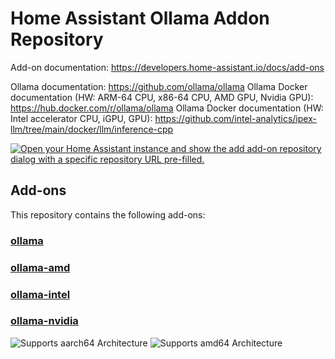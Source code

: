 # Home Assistant Ollama Addon Repository

Add-on documentation: <https://developers.home-assistant.io/docs/add-ons>

Ollama documentation: <https://github.com/ollama/ollama>
Ollama Docker documentation (HW: ARM-64 CPU, x86-64 CPU, AMD GPU, Nvidia GPU): <https://hub.docker.com/r/ollama/ollama>
Ollama Docker documentation (HW: Intel accelerator CPU, iGPU, GPU): <https://github.com/intel-analytics/ipex-llm/tree/main/docker/llm/inference-cpp>

[![Open your Home Assistant instance and show the add add-on repository dialog with a specific repository URL pre-filled.](https://my.home-assistant.io/badges/supervisor_add_addon_repository.svg)](https://my.home-assistant.io/redirect/supervisor_add_addon_repository/?repository_url=https%3A%2F%2Fgithub.com%2FTheSpaceGod%2Fhass-ollama-addon)

## Add-ons

This repository contains the following add-ons:

### [ollama](./ollama)
### [ollama-amd](./ollama-amd)
### [ollama-intel](./ollama-intel)
### [ollama-nvidia](./ollama-nvidia)

![Supports aarch64 Architecture][aarch64-shield]
![Supports amd64 Architecture][amd64-shield]

<!--

Notes to developers after forking or using the github template feature:
- While developing comment out the 'image' key from 'example/config.yaml' to make the supervisor build the addon
  - Remember to put this back when pushing up your changes.
- When you merge to the 'main' branch of your repository a new build will be triggered.
  - Make sure you adjust the 'version' key in 'example/config.yaml' when you do that.
  - Make sure you update 'example/CHANGELOG.md' when you do that.
  - The first time this runs you might need to adjust the image configuration on github container registry to make it public
  - You may also need to adjust the github Actions configuration (Settings > Actions > General > Workflow > Read & Write)
- Adjust the 'image' key in 'example/config.yaml' so it points to your username instead of 'home-assistant'.
  - This is where the build images will be published to.
- Rename the example directory.
  - The 'slug' key in 'example/config.yaml' should match the directory name.
- Adjust all keys/url's that points to 'home-assistant' to now point to your user/fork.
- Share your repository on the forums https://community.home-assistant.io/c/projects/9
- Do awesome stuff!
 -->

[aarch64-shield]: https://img.shields.io/badge/aarch64-yes-green.svg
[amd64-shield]: https://img.shields.io/badge/amd64-yes-green.svg
